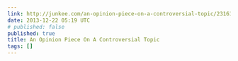 ```yaml
---
link: http://junkee.com/an-opinion-piece-on-a-controversial-topic/23161
date: 2013-12-22 05:19 UTC
# published: false
published: true
title: An Opinion Piece On A Controversial Topic
tags: []
---
```



